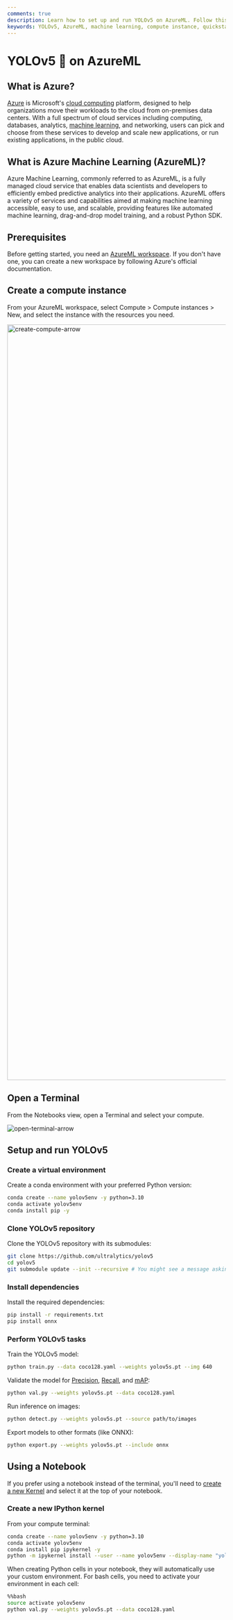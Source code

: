 ```yaml
---
comments: true
description: Learn how to set up and run YOLOv5 on AzureML. Follow this quickstart guide for easy configuration and model training on an AzureML compute instance.
keywords: YOLOv5, AzureML, machine learning, compute instance, quickstart, model training, virtual environment, Python, AI, deep learning
---
```


# YOLOv5 🚀 on AzureML

## What is Azure?

[Azure](https://azure.microsoft.com/) is Microsoft's [cloud computing](https://www.ultralytics.com/glossary/cloud-computing) platform, designed to help organizations move their workloads to the cloud from on-premises data centers. With a full spectrum of cloud services including computing, databases, analytics, [machine learning](https://www.ultralytics.com/glossary/machine-learning-ml), and networking, users can pick and choose from these services to develop and scale new applications, or run existing applications, in the public cloud.

## What is Azure Machine Learning (AzureML)?

Azure Machine Learning, commonly referred to as AzureML, is a fully managed cloud service that enables data scientists and developers to efficiently embed predictive analytics into their applications. AzureML offers a variety of services and capabilities aimed at making machine learning accessible, easy to use, and scalable, providing features like automated machine learning, drag-and-drop model training, and a robust Python SDK.

## Prerequisites

Before getting started, you need an [AzureML workspace](https://learn.microsoft.com/azure/machine-learning/concept-workspace?view=azureml-api-2). If you don't have one, you can create a new workspace by following Azure's official documentation.

## Create a compute instance

From your AzureML workspace, select Compute > Compute instances > New, and select the instance with the resources you need.

<img width="1741" alt="create-compute-arrow" src="https://github.com/ultralytics/docs/releases/download/0/create-compute-arrow.avif">

## Open a Terminal

From the Notebooks view, open a Terminal and select your compute.

![open-terminal-arrow](https://github.com/ultralytics/docs/releases/download/0/open-terminal-arrow.avif)

## Setup and run YOLOv5

### Create a virtual environment

Create a conda environment with your preferred Python version:

```bash
conda create --name yolov5env -y python=3.10
conda activate yolov5env
conda install pip -y
```

### Clone YOLOv5 repository

Clone the YOLOv5 repository with its submodules:

```bash
git clone https://github.com/ultralytics/yolov5
cd yolov5
git submodule update --init --recursive # You might see a message asking you to add your folder as a safe.directory
```

### Install dependencies

Install the required dependencies:

```bash
pip install -r requirements.txt
pip install onnx
```

### Perform YOLOv5 tasks

Train the YOLOv5 model:

```bash
python train.py --data coco128.yaml --weights yolov5s.pt --img 640
```

Validate the model for [Precision](https://www.ultralytics.com/glossary/precision), [Recall](https://www.ultralytics.com/glossary/recall), and [mAP](https://www.ultralytics.com/glossary/mean-average-precision-map):

```bash
python val.py --weights yolov5s.pt --data coco128.yaml
```

Run inference on images:

```bash
python detect.py --weights yolov5s.pt --source path/to/images
```

Export models to other formats (like ONNX):

```bash
python export.py --weights yolov5s.pt --include onnx
```

## Using a Notebook

If you prefer using a notebook instead of the terminal, you'll need to [create a new Kernel](https://learn.microsoft.com/en-us/azure/machine-learning/how-to-access-terminal?view=azureml-api-2#add-new-kernels) and select it at the top of your notebook.

### Create a new IPython kernel

From your compute terminal:

```bash
conda create --name yolov5env -y python=3.10
conda activate yolov5env
conda install pip ipykernel -y
python -m ipykernel install --user --name yolov5env --display-name "yolov5env"
```

When creating Python cells in your notebook, they will automatically use your custom environment. For bash cells, you need to activate your environment in each cell:

```bash
%%bash
source activate yolov5env
python val.py --weights yolov5s.pt --data coco128.yaml
```
